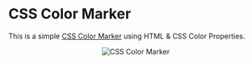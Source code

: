 # CSS Color Marker

This is a simple <a href="">CSS Color Marker</a> using HTML & CSS Color Properties.

<p align="center">
    <img src="https://www.linkpicture.com/q/ss_35.png" alt="CSS Color Marker">
</p>